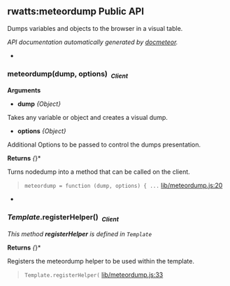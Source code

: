 ## rwatts:meteordump Public API ##

Dumps variables and objects to the browser in a visual table.

_API documentation automatically generated by [docmeteor](https://github.com/raix/docmeteor)._

-

### <a name="meteordump"></a>meteordump(dump, options)&nbsp;&nbsp;<sub><i>Client</i></sub> ###


__Arguments__

* __dump__ *{Object}*  

 Takes any variable or object and creates a visual dump.

* __options__ *{Object}*  

 Additional Options to be passed to control the dumps presentation.


__Returns__  *{*}*


Turns nodedump into a method that can be called on the client.

> ```meteordump = function (dump, options) { ...``` [lib/meteordump.js:20](../lib/meteordump.js#L20)


-

### <a name="Template.registerHelper"></a>*Template*.registerHelper()&nbsp;&nbsp;<sub><i>Client</i></sub> ###

*This method __registerHelper__ is defined in `Template`*

__Returns__  *{*}*


Registers the meteordump helper to be used within the template.

> ```Template.registerHelper(``` [lib/meteordump.js:33](../lib/meteordump.js#L33)


